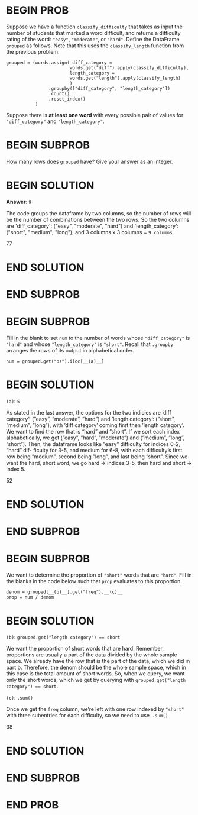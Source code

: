 # BEGIN PROB

Suppose we have a function `classify_difficulty` that takes as input the
number of students that marked a word difficult, and returns a
difficulty rating of the word: `"easy"`, `"moderate"`, or `"hard"`.
Define the DataFrame `grouped` as follows. Note that this uses the
`classify_length` function from the previous problem.

    grouped = (words.assign( diff_category = 
                            words.get("diff").apply(classify_difficulty),
                            length_category = 
                            words.get("length").apply(classify_length)
                            )
                    .groupby(["diff_category", "length_category"])
                    .count()
                    .reset_index()
               )

Suppose there is **at least one word** with every possible pair of
values for `"diff_category"` and `"length_category"`.

# BEGIN SUBPROB

How many rows does `grouped` have? Give your answer as an integer.


# BEGIN SOLUTION

**Answer**: `9`

The code groups the dataframe by two columns, so the number of
rows will be the number of combinations between the two rows. So the two
columns are 'diff_category': (\"easy\", \"moderate\", \"hard\") and
'length_category': (\"short\", \"medium\", \"long\"), and 3 columns x 3
columns = `9 columns`.

<average>77</average>

# END SOLUTION

# END SUBPROB 

# BEGIN SUBPROB

Fill in the blank to set `num` to the number of words whose
`"diff_category"` is `"hard"` and whose `"length_category"` is
`"short"`. Recall that `.groupby` arranges the rows of its output in
alphabetical order.

    num = grouped.get("ps").iloc[__(a)__]


# BEGIN SOLUTION

`(a)`: `5`

As stated in the last answer, the options for the two indicies are ’diff category’:
(”easy”, ”moderate”, ”hard”) and ’length category’: (”short”, ”medium”,
”long”), with ’diff category’ coming first then ’length category’. We want to
find the row that is “hard” and ”short”. If we sort each index alphabetically,
we get (”easy”, ”hard”, ”moderate”) and (”medium”, ”long”, ”short”).
Then, the dataframe looks like ”easy” difficulty for indices 0-2, ”hard” dif-
ficulty for 3-5, and medium for 6-8, with each difficulty’s first row being
”medium”, second being ”long”, and last being ”short”. Since we want the
hard, short word, we go hard → indices 3-5, then hard and short → index 5.

<average>52</average>

# END SOLUTION

# END SUBPROB 

# BEGIN SUBPROB

We want to determine the proportion of `"short"` words that are
`"hard"`. Fill in the blanks in the code below such that `prop`
evaluates to this proportion.

    denom = grouped[__(b)__].get("freq").__(c)__
    prop = num / denom

# BEGIN SOLUTION

`(b)`: `grouped.get("length category") == short`

We want the proportion of short words that are hard. Remember, proportions
are usually a part of the data divided by the whole sample space. We already
have the row that is the part of the data, which we did in part b. Therefore,
the denom should be the whole sample space, which in this case is the total
amount of short words. So, when we query, we want only the short words,
which we get by querying with `grouped.get("length category") == short`.

`(c)`: `.sum()`

Once we get the `freq` column, we’re left with one row indexed by `"short"`
with three subentries for each difficulty, so we need to use` .sum()`

<average>38</average>

# END SOLUTION

# END SUBPROB

# END PROB
